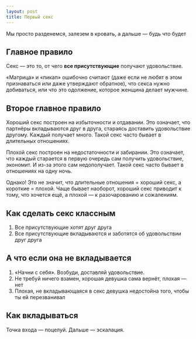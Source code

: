 ```yaml
---
layout: post
title: Первый секс
---
```


Мы просто разденемся, залезем в кровать, а дальше — будь что будет

## Главное правило

Секс — это то, от чего **все присутствующие** получают удовольствие.

«Матрица» и «пикап» ошибочно считают (даже если не любят в этом признаваться или даже утверждают обратное), что секса нужно добиваться, или что это одолжение, которое женщина делает мужчине.

## Второе главное правило

Хороший секс построен на избыточности и отдавании. Это означает, что партнёры вкладываются друг в друга, стараясь доставить удовольствие другому. Каждый получает много. Такой секс часто бывает в длительных отношениях.

Плохой секс построен на недостаточности и забирании. Это означает, что каждый старается в первую очередь сам получить удовольствие, экономит. И из-за этого сам недополучает. Такой секс часто бывает в отношениях на одну ночь.

Однако! Это не значит, что длительные отношения = хороший секс, а короткие = плохой. Чаще бывает наоборот, хороший секс приводит к тому, что хочется ещё, а плохой — к разочарованию и сожалениям.

## Как сделать секс классным

1. Все присутствующие хотят друг друга
2. Все присутствующие вкладываются и заботятся об удовольствии друг друга

## А что если она не вкладывается

1. «Начни с себя». Возбуди, доставляй удовольствие.
2. Не требуй ничего взамен, хорошая девушка сама вернёт, плохая — нет
3. Плохая, не вкладывающаяся в секс девушка недостойна того, чтобы ты ей перезванивал

## Как вкладываться

Точка входа — поцелуй. Дальше — эскалация.
